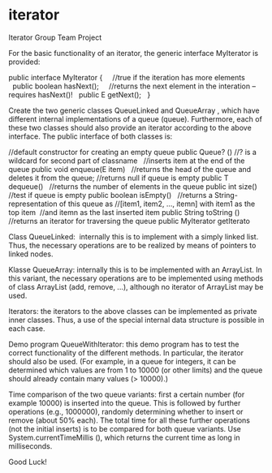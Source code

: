 # iterator
Iterator Group Team Project

For the basic functionality of an iterator, the generic interface MyIterator <E> is provided:

public interface MyIterator<E> {
 
  //true if the iteration has more elements   public boolean hasNext();
 
  //returns the next element in the interation – requires hasNext()!   public E getNext();
 
}

Create the two generic classes QueueLinked <E> and QueueArray <E>, which have different internal implementations of a queue (queue). Furthermore, each of these two classes should also provide an iterator according to the above interface. The public interface of both classes is:

//default constructor for creating an empty queue public Queue? () //? is a wildcard for second part of classname
 
//inserts item at the end of the queue public void enqueue(E item)
 
//returns the head of the queue and deletes it from the queue; //returns null if queue is empty public T dequeue()
 
//returns the number of elements in the queue public int size()
 
//test if queue is empty public boolean isEmpty()
 
//returns a String-representation of this queue as //[item1, item2, ..., itemn] with item1 as the top item  //and itemn as the last inserted item public String toString ()
 
//returns an iterator for traversing the queue public MyIterator<E> getIterato


Class QueueLinked<E>: 
internally this is to implement with a simply linked list. Thus, the necessary operations are to be realized by means of pointers to linked nodes.

Klasse QueueArray<E>: internally this is to be implemented with an ArrayList. In this variant, the necessary operations are to be implemented using methods of class ArrayList (add, remove, ...), although no iterator of ArrayList may be used.

Iterators: the iterators to the above classes can be implemented as private inner classes. Thus, a use of the special internal data structure is possible in each case.

Demo program QueueWithIterator: this demo program has to test the correct functionality of the different methods. In particular, the iterator should also be used. (For example, in a queue for integers, it can be determined which values are from 1 to 10000 (or other limits) and the queue should already contain many values (> 10000).)

Time comparison of the two queue variants: first a certain number (for example 10000) is inserted into the queue. This is followed by further operations (e.g., 1000000), randomly determining whether to insert or remove (about 50% each). The total time for all these further operations (not the initial inserts) is to be compared for both queue variants. Use System.currentTimeMillis (), which returns the current time as long in milliseconds.

Good Luck!
